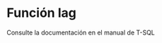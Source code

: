 ﻿---
FunctionName: "lag"
FunctionType: "SQL"
Autogenerated: true
---

# Función  lag

Consulte la documentación en el manual de T-SQL
